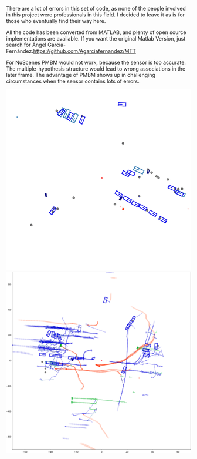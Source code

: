 There are a lot of errors in this set of code, as none of the people involved in this project were professionals in this field. I decided to leave it as is for those who eventually find their way here.

All the code has been converted from MATLAB, and plenty of open source implementations are available. If you want the original Matlab Version, just search for Ángel García-Fernández.https://github.com/Agarciafernandez/MTT

For NuScenes PMBM would not work, because the sensor is too accurate. The multiple-hypothesis structure would lead to wrong associations in the later frame. The advantage of PMBM shows up in challenging circumstances when the sensor contains lots of errors. 

![result2](https://github.com/BaiLiping/Multi-Object-Tracking/blob/cd86b4ec3879b8596497308efc759dfebe2571eb/alternating_classification.gif)
![result](https://github.com/BaiLiping/Multi-Object-Tracking/blob/dd39e86efe79505188fe028c10b6deff9543d2ce/Untitled.png)


